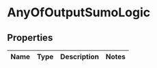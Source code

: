 # AnyOfOutputSumoLogic

## Properties
Name | Type | Description | Notes
------------ | ------------- | ------------- | -------------
